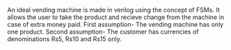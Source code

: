 An ideal vending machine is made in verilog using the concept of FSMs. It allows the user to take the product and recieve change from the machine in case of extra money paid.
First assumption- The vending machine has only one product.
Second assumption- The customer has currencies of denominations Rs5, Rs10 and Rs15 only.
